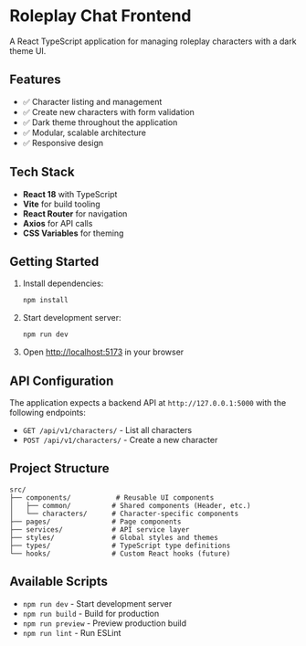 # Roleplay Chat Frontend

A React TypeScript application for managing roleplay characters with a dark theme UI.

## Features

- ✅ Character listing and management
- ✅ Create new characters with form validation  
- ✅ Dark theme throughout the application
- ✅ Modular, scalable architecture
- ✅ Responsive design

## Tech Stack

- **React 18** with TypeScript
- **Vite** for build tooling
- **React Router** for navigation
- **Axios** for API calls
- **CSS Variables** for theming

## Getting Started

1. Install dependencies:
   ```bash
   npm install
   ```

2. Start development server:
   ```bash
   npm run dev
   ```

3. Open [http://localhost:5173](http://localhost:5173) in your browser

## API Configuration

The application expects a backend API at `http://127.0.0.1:5000` with the following endpoints:

- `GET /api/v1/characters/` - List all characters
- `POST /api/v1/characters/` - Create a new character

## Project Structure

```
src/
├── components/           # Reusable UI components
│   ├── common/          # Shared components (Header, etc.)
│   └── characters/      # Character-specific components
├── pages/               # Page components
├── services/            # API service layer
├── styles/              # Global styles and themes
├── types/               # TypeScript type definitions
└── hooks/               # Custom React hooks (future)
```

## Available Scripts

- `npm run dev` - Start development server
- `npm run build` - Build for production
- `npm run preview` - Preview production build
- `npm run lint` - Run ESLint